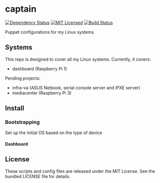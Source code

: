 captain
=========

[![Dependency Status](https://img.shields.io/gemnasium/halyard/captain.svg)](https://gemnasium.com/halyard/captain)
[![MIT Licensed](http://img.shields.io/badge/license-MIT-green.svg?style=flat)](https://tldrlegal.com/license/mit-license)
[![Build Status](https://img.shields.io/circleci/project/halyard/captain/master.svg)](https://circleci.com/gh/halyard/captain)

Puppet configurations for my Linux systems

## Systems

This repo is designed to cover all my Linux systems. Currently, it covers:

* dashboard (Raspberry Pi 1)

Pending projects:

* infra-va (ASUS Netbook, serial console server and iPXE server)
* mediacenter (Raspberry Pi 3)

## Install

### Bootstrapping

Set up the initial OS based on the type of device

#### Dashboard

## License

These scripts and config files are released under the MIT License. See the bundled LICENSE file for details.


